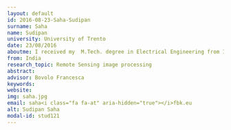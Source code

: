 ```yaml
---
layout: default 
id: 2016-08-23-Saha-Sudipan
surname: Saha
name: Sudipan
university: University of Trento
date: 23/08/2016
aboutme: I received my  M.Tech. degree in Electrical Engineering from Indian Institute of Technology Bombay, India in 2014 where I researched on medical image processing. Following that, I worked as a computational nano mask technology engineer at Taiwan Semiconductor Manufacturing Company Limited, Taiwan (2015-2016). Currently I am a PhD student at Remote Sensing for Digital Earth (RSDE) group of FBK working under supervision of Francesca Bovolo and Lorenzo Bruzzone (University of Trento). I am researching on detection of changes from high resolution optical satellite images. Recently deep learning methods have exhibited state-of-the-art performance in many computer vision tasks. Taking that cue, I am investigating whether deep learning techniques can be exploited for remote sensing change detection. 
from: India
research_topic: Remote Sensing image processing
abstract: 
advisor: Bovolo Francesca
keywords: 
website: 
img: saha.jpg
email: saha<i class="fa fa-at" aria-hidden="true"></i>fbk.eu
alt: Sudipan Saha
modal-id: stud121
---
```

